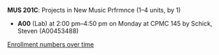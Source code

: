 **MUS 201C**: Projects in New Music Prfrmnce (1–4 units, by 1)

- **A00** (Lab) at 2:00 pm–4:50 pm on Monday at CPMC 145 by Schick, Steven (A00453488)

[Enrollment numbers over time](./MUS201C.tsv)

